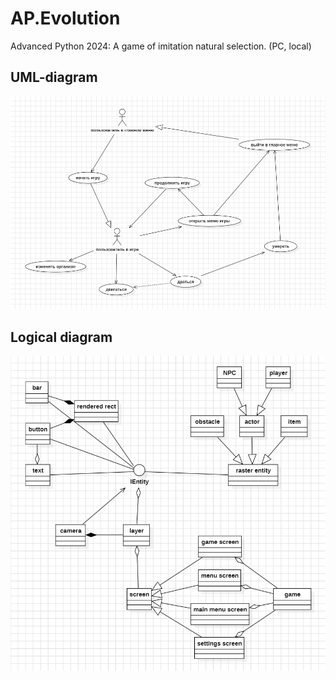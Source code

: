 # AP.Evolution
Advanced Python 2024: A game of imitation natural selection. (PC, local)

## UML-diagram
![UML](UML/UMLv1.png)

## Logical diagram
![UML](UML/LogicalDiagramV5.png)
